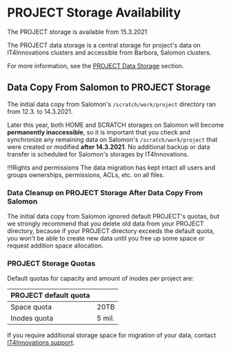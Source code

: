 # PROJECT Storage Availability

The PROJECT storage is available from 15.3.2021

The PROJECT data storage is a central storage for project's data on IT4Innovations clusters and accessible from Barbora, Salomon clusters.

For more information, see the [PROJECT Data Storage][a] section.

## Data Copy From Salomon to PROJECT Storage

The initial data copy from Salomon's `/scratch/work/project` directory ran from 12.3. to 14.3.2021.

Later this year, both HOME and SCRATCH storages on Salomon will become **permanently inaccessible**, so it is important that you check and synchronize any remaining data on Salomon's `/scratch/work/project` that were created or modified **after 14.3.2021**. No additional backup or data transfer is scheduled for Salomon's storages by IT4Innovations.

!!!Rights and permissions
    The data migration has kept intact all users and groups ownerships, permissions, ACLs, etc. on all files.

### Data Cleanup on PROJECT Storage After Data Copy From Salomon

The initial data copy from Salomon ignored default PROJECT's quotas,
but we strongly recommend that you delete old data from your PROJECT directory,
because if your PROJECT directory exceeds the default quota,
you won't be able to create new data until you free up some space or request addition space allocation.

### PROJECT Storage Quotas

Default quotas for capacity and amount of inodes per project are:

| PROJECT default quota |        |
| --------------------- | ------ |
| Space quota           | 20TB   |
| Inodes quota          | 5 mil. |

If you require additional storage space for migration of your data, contact [IT4Innovations support][b].

[a]: storage/project-storage.md
[b]: mailto:support@it4i.cz

